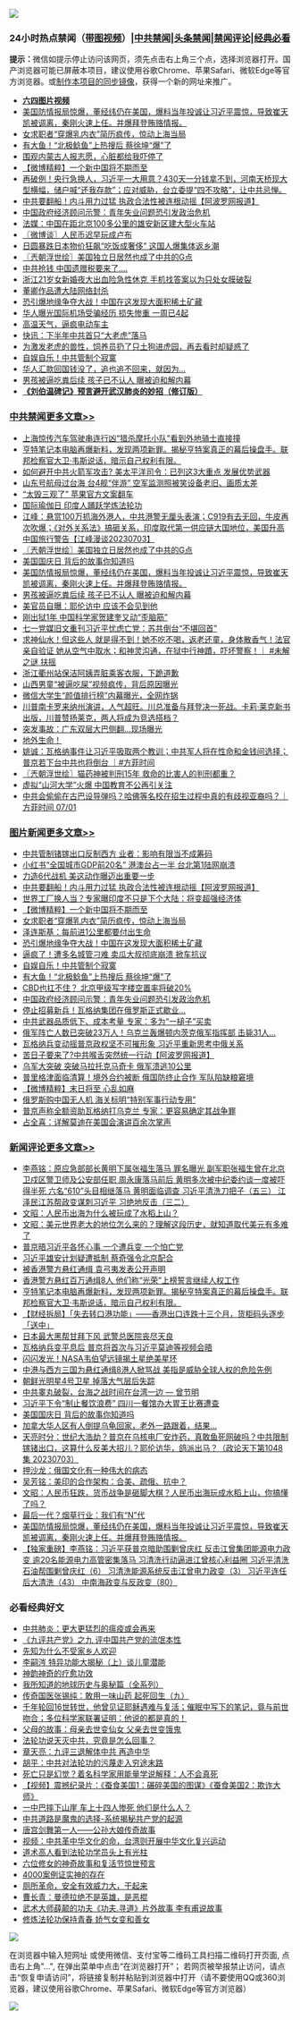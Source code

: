 ![](https://raw.githubusercontent.com/jsvpn/jsproxy/dev/64photo/fqnews-qr.jpg)

<div id="tt">
<h3>24小时热点禁闻（<a href="https://aaa.v2dns.tk/?QAjUl=BgRp5UNKRn&T5Vk=fPVH&Q59Ab=WxGE" target="_blank">带图视频</a>）|<a href="#%E4%B8%AD%E5%85%B1%E7%A6%81%E9%97%BB%E6%9B%B4%E5%A4%9A%E6%96%87%E7%AB%A0">中共禁闻</a>|<a href="#%E5%9B%BE%E7%89%87%E6%96%B0%E9%97%BB%E6%9B%B4%E5%A4%9A%E6%96%87%E7%AB%A0">头条禁闻</a>|<a href="#%E6%96%B0%E9%97%BB%E8%AF%84%E8%AE%BA%E6%9B%B4%E5%A4%9A%E6%96%87%E7%AB%A0">禁闻评论|<a href="#%E5%BF%85%E7%9C%8B%E7%BB%8F%E5%85%B8%E5%A5%BD%E6%96%87">经典必看</a></h3>
<div><b>提示：</b>微信如提示停止访问该网页，须先点击右上角三个点，选择浏览器打开。国产浏览器可能已屏蔽本项目，建议使用谷歌Chrome、苹果Safari、微软Edge等官方浏览器。或<a href="%E5%88%B6%E4%BD%9Cgit%E7%A6%81%E9%97%BB%E9%95%9C%E5%83%8F.md">制作本项目的同步镜像</a>，获得一个新的网址来推广。</div>
<ul>
<li><b><a href="http://d2.v2rss.gq/64.mp4" target="_blank">六四图片视频</a></b></li>
<li><a href="/comments/20230704/1903880.md">美国防情报局惊爆，董经纬仍在美国，爆料当年投诚让习近平震惊，导致崔天凯被调离，秦刚火速上任。并爆拜登贿赂情报。</a></li>
<li><a href="/topimagenews/20230704/1903946.md">女求职者“穿爆乳内衣”简历疯传，惊动上海当局</a></li>
<li><a href="/topimagenews/20230704/1903865.md">有大鱼！“北极鲶鱼”上热搜后 蔡徐坤“爆”了</a></li>
<li><a href="/cnnews/20230704/1903860.md">围观内蒙古人报志愿，心脏都给我吓停了</a></li>
<li><a href="/topimagenews/20230704/1903969.md">【微博精粹】一个新中国将不期而至</a></li>
<li><a href="/sohnews/20230704/1903890.md">再破例！央行急换人，习近平一大用意？430天一分钱拿不到，河南天桥现大型横幅，储户喊“还我存款”；应对威胁，台立委提“四不攻略”，让中共忌惮。</a></li>
<li><a href="/topimagenews/20230704/1904040.md">中共要翻船！内斗用力过猛 执政合法性被连根动摇【阿波罗网报道】</a></li>
<li><a href="/topimagenews/20230704/1903814.md">中国政府经济顾问示警：青年失业问题恐引发政治危机</a></li>
<li><a href="/headline/20230704/1903872.md">法媒：中国在距北京100多公里的雄安新区建大型火车站</a></li>
<li><a href="/ssgc/20230704/1903954.md">〖微博谈〗人民币迟早玩成卢布</a></li>
<li><a href="/cnnews/20230704/1903835.md">日圆暴跌日本物价狂飙“吃饭成奢侈” 这国人爆集体返乡潮</a></li>
<li><a href="/cbnews/20230704/1903980.md">〖兲朝浮世绘〗美国独立日居然也成了中共的G点</a></li>
<li><a href="/cnnews/20230704/1903876.md">中共抢钱 中国遗赠税要来了….</a></li>
<li><a href="/cnnews/20230704/1904055.md">浙江21岁女新婚夜大出血险急性休克 手机找答案以为只处女膜破裂</a></li>
<li><a href="/baitai/20230704/1904052.md">董卿作品遭大陆网络封杀</a></li>
<li><a href="/topimagenews/20230704/1903895.md">恐引爆地缘争夺大战！中国在这发现大面积稀土矿藏</a></li>
<li><a href="/cnnews/20230704/1903859.md">华人曝光国际机场受骗经历 损失惨重 一周已4起</a></li>
<li><a href="/cnnews/20230704/1903998.md">高温天气，逼疯电动车主</a></li>
<li><a href="/cnnews/20230704/1903950.md">快讯：下半年中共首只“大老虎”落马</a></li>
<li><a href="/funmedia/20230704/1903927.md">为激发老虎的兽性，饲养员扔了只土狗进虎园，再去看时却疑惑了</a></li>
<li><a href="/topimagenews/20230704/1903886.md">自娱自乐！中共管制个寂寞</a></li>
<li><a href="/lifebaike/20230704/1904012.md">华人汇款回国钱没了，追也追不回来，就因为…</a></li>
<li><a href="/cbnews/20230704/1903866.md">男孩被逼吃粪后续 孩子已不认人 曝被迫和解内幕</a></li>
<li><b><a href="/comments/20200207/1272816.md" target="_blank">《刘伯温碑记》预言避开武汉肺炎的妙招（修订版）</a></b></li>
</ul>
</div>

<div class="catlist">
<h3><a href="/cbnews/" target="_blank">中共禁闻</a><span><a href="/cbnews/" target="_blank" rel="nofollow">更多文章>></a></span></h3>
<ul>
<li><a href="/cbnews/20230704/1904176.md" target="_blank">上海惊传汽车驾驶串连行凶“猎杀摩托小队”看到外地骑士直接撞</a></li>
<li><a href="/comments/20230704/1904125.md" target="_blank">亨特笔记本电脑再爆新料，发现两项新罪。揭秘亨特案真正的幕后操盘手。联邦检察官大卫·韦斯说话，暗示自己权利有限。</a></li>
<li><a href="/cbnews/20230704/1904042.md" target="_blank">如何避开中共火箭军攻击? 美太平洋司令：已列这3大重点 发展优势武器</a></li>
<li><a href="/cbnews/20230704/1904022.md" target="_blank">山东号航母过台海 台4舰“伴游” 空军监测照被笑设备老旧、画质太差</a></li>
<li><a href="/cbnews/20230704/1904006.md" target="_blank">“太毁三观了” 苹果官方文案翻车</a></li>
<li><a href="/cbnews/20230704/1903710.md" target="_blank">国际瑜伽日 印度人踊跃学炼法轮功</a></li>
<li><a href="/cbnews/20230704/1903981.md" target="_blank">江峰：悬赏100万抓海外港人，中共港警无厘头表演；C919有去无回，牛皮再次吹爆；《对外关系法》搞砸关系，印度取代第一供应链大国地位，美国升高中国旅行警告【江峰漫谈20230703】</a></li>
<li><a href="/cbnews/20230704/1903980.md" target="_blank">〖兲朝浮世绘〗美国独立日居然也成了中共的G点</a></li>
<li><a href="/comments/20230704/1903958.md" target="_blank">美国国庆日 背后的故事你知道吗</a></li>
<li><a href="/comments/20230704/1903880.md" target="_blank">美国防情报局惊爆，董经纬仍在美国，爆料当年投诚让习近平震惊，导致崔天凯被调离，秦刚火速上任。并爆拜登贿赂情报。</a></li>
<li><a href="/cbnews/20230704/1903866.md" target="_blank">男孩被逼吃粪后续 孩子已不认人 曝被迫和解内幕</a></li>
<li><a href="/cbnews/20230704/1903852.md" target="_blank">美官员自曝：耶伦访中 应该不会见到他</a></li>
<li><a href="/cbnews/20230704/1903851.md" target="_blank">刚出狱1年 中国科学家贺建奎又动“歪脑筋”</a></li>
<li><a href="/cbnews/20230704/1903819.md" target="_blank">七一党媒旧文重刊习近平忧虑亡党：苏共倒台“不堪回首”</a></li>
<li><a href="/comments/20230703/1903712.md" target="_blank">求神仙水！但这些人 就是得不到！她不吃不喝，返老还童，身体散香气！法官亲自验证 她从空气中取水；和神灵沟通，在狱中行神蹟，吓坏警察！｜ #未解之谜 扶摇</a></li>
<li><a href="/cbnews/20230703/1903692.md" target="_blank">浙江衢州站保洁阿姨弄脏乘客衣服，下跪道歉</a></li>
<li><a href="/cbnews/20230703/1903652.md" target="_blank">山西男童“被逼吃屎”视频疯传，背后原因曝光</a></li>
<li><a href="/cbnews/20230703/1903605.md" target="_blank">微信大学生“颜值排行榜”内幕曝光，全网炸锅</a></li>
<li><a href="/comments/20230703/1903603.md" target="_blank">川普南卡罗来纳州演讲，人气超旺。川总准备与拜登决一死战。卡莉·莱克新书出版，川普赞扬莱克，两人将成为竞选搭档？</a></li>
<li><a href="/cbnews/20230703/1903541.md" target="_blank">突发事故：广东双层大巴侧翻…现场曝光</a></li>
<li><a href="/comments/20230703/1903492.md" target="_blank">地外生命！</a></li>
<li><a href="/comments/20230703/1903481.md" target="_blank">姚诚：瓦格纳事件让习近平吸取两个教训；中共军人将在性命和金钱间选择；普京若下台中共也将倒台 ｜#方菲时间</a></li>
<li><a href="/cbnews/20230703/1903470.md" target="_blank">〖兲朝浮世绘〗猫药神被判刑15年 救命的比害人的判刑都重？</a></li>
<li><a href="/cbnews/20230703/1903424.md" target="_blank">虚拟“山河大学”火爆 中国教育不公再引关注</a></li>
<li><a href="/comments/20230702/1903407.md" target="_blank">中共会偷偷在古巴设导弹吗？哈佛等名校在招生过程中真的有歧视亚裔吗？｜方菲时间 07/01</a></li>

</ul>
</div>
<div class="catlist">
<h3><a href="/topimagenews/" target="_blank">图片新闻</a><span><a href="/topimagenews/" target="_blank" rel="nofollow">更多文章>></a></span></h3>
<ul>
<li><a href="/topimagenews/20230704/1904133.md" target="_blank">中共管制锗镓出口反制西方 业者：影响有限当不成筹码</a></li>
<li><a href="/topimagenews/20230704/1904103.md" target="_blank">小红书“全国城市GDP前20名” 港澳台占一半 台北第1陆网崩溃</a></li>
<li><a href="/topimagenews/20230704/1904065.md" target="_blank">力造6代战机 美这动作曝迈出重要一步</a></li>
<li><a href="/topimagenews/20230704/1904040.md" target="_blank">中共要翻船！内斗用力过猛 执政合法性被连根动摇【阿波罗网报道】</a></li>
<li><a href="/topimagenews/20230704/1903983.md" target="_blank">世界工厂换人当？专家曝印度不只是下个大陆：将变超强经济体</a></li>
<li><a href="/topimagenews/20230704/1903969.md" target="_blank">【微博精粹】一个新中国将不期而至</a></li>
<li><a href="/topimagenews/20230704/1903946.md" target="_blank">女求职者“穿爆乳内衣”简历疯传，惊动上海当局</a></li>
<li><a href="/topimagenews/20230704/1903909.md" target="_blank">泽连斯基：每前进1公里都要付出生命</a></li>
<li><a href="/topimagenews/20230704/1903895.md" target="_blank">恐引爆地缘争夺大战！中国在这发现大面积稀土矿藏</a></li>
<li><a href="/topimagenews/20230704/1903887.md" target="_blank">逼疯了！遭多名城管刁难 卖瓜大叔彻底崩溃 掀车抗议</a></li>
<li><a href="/topimagenews/20230704/1903886.md" target="_blank">自娱自乐！中共管制个寂寞</a></li>
<li><a href="/topimagenews/20230704/1903865.md" target="_blank">有大鱼！“北极鲶鱼”上热搜后 蔡徐坤“爆”了</a></li>
<li><a href="/topimagenews/20230704/1903850.md" target="_blank">CBD也扛不住？ 北京甲级写字楼空置率将破20%</a></li>
<li><a href="/topimagenews/20230704/1903814.md" target="_blank">中国政府经济顾问示警：青年失业问题恐引发政治危机</a></li>
<li><a href="/topimagenews/20230703/1903691.md" target="_blank">停止招募新兵！瓦格纳集团在俄罗斯正式歇业…</a></li>
<li><a href="/topimagenews/20230703/1903677.md" target="_blank">中共武器品质低下、成本考量 专家：多为“一槌子”买卖</a></li>
<li><a href="/topimagenews/20230703/1903651.md" target="_blank">俄军阵亡人数已突破23万人！乌克兰轰爆顿内茨克俄军指挥部 击毙31人…</a></li>
<li><a href="/topimagenews/20230703/1903635.md" target="_blank">瓦格纳兵变动摇普京政权坚不可摧形象 习近平重新思考中俄关系</a></li>
<li><a href="/topimagenews/20230703/1903610.md" target="_blank">苦日子要来了?中共喉舌突然统一行动【阿波罗网报道】</a></li>
<li><a href="/topimagenews/20230703/1903597.md" target="_blank">乌军大突破 突破马拉托克马奇卡 俄军溃逃10公里</a></li>
<li><a href="/topimagenews/20230703/1903595.md" target="_blank">普里格津面临清算！境外合约被断 俄国防终止合作 军队陷缺粮窘境</a></li>
<li><a href="/topimagenews/20230703/1903575.md" target="_blank">【微博精粹】末日将至 心乱如麻</a></li>
<li><a href="/topimagenews/20230703/1903574.md" target="_blank">俄罗斯购中国无人机 海关标明“特别军事行动专用”</a></li>
<li><a href="/topimagenews/20230703/1903567.md" target="_blank">普京声称全额资助瓦格纳打乌克兰 专家：更容易确定其战争罪</a></li>
<li><a href="/topimagenews/20230703/1903562.md" target="_blank">占全喜：详解莫迪在美国会演讲百余次掌声</a></li>

</ul>
</div>
<div class="catlist">
<h3><a href="/comments/" target="_blank">新闻评论</a><span><a href="/comments/" target="_blank" rel="nofollow">更多文章>></a></span></h3>
<ul>
<li><a href="/comments/20230704/1904163.md" target="_blank">李燕铭：原应急部部长黄明下属张福生落马 罪名曝光 副军职张福生曾在北京卫戍区警卫师及公安部任职 周永康落马前后 黄明多次被中纪委约谈一度被吓得半死 六名“610”头目相继落马 黄明面临调查 习近平清洗刀把子（五三） 江泽民江苏帮政变谋刺习近平 习绝地反击（三二）</a></li>
<li><a href="/comments/20230704/1904132.md" target="_blank">文昭：人民币出海为什么被玩成了水稻上山？</a></li>
<li><a href="/comments/20230704/1904131.md" target="_blank">文昭：美元世界老大的地位怎么来的？理解这段历史，就知道取代美元有多难了</a></li>
<li><a href="/comments/20230704/1904130.md" target="_blank">普京晤习近平各怀心事 一个遭兵变 一个怕亡党</a></li>
<li><a href="/comments/20230704/1904129.md" target="_blank">习近平雄安计划疑遭抵制 蔡奇强令北京配合</a></li>
<li><a href="/comments/20230704/1904128.md" target="_blank">被香港警方悬红通缉 袁弓夷发表公开声明</a></li>
<li><a href="/comments/20230704/1904127.md" target="_blank">香港警方悬红百万通缉8人 他们称“光荣”上榜誓言继续人权工作</a></li>
<li><a href="/comments/20230704/1904125.md" target="_blank">亨特笔记本电脑再爆新料，发现两项新罪。揭秘亨特案真正的幕后操盘手。联邦检察官大卫·韦斯说话，暗示自己权利有限。</a></li>
<li><a href="/comments/20230704/1904119.md" target="_blank">【财经拆局】「失去转口港功能」——香港出口连跌十三个月，货柜码头逐步「送中」</a></li>
<li><a href="/comments/20230704/1904102.md" target="_blank">日本最大黑帮甘拜下风 武警总医院丧尽天良</a></li>
<li><a href="/comments/20230704/1904089.md" target="_blank">瓦格纳兵变平息后 普京将首次与习近平莫迪等视频会晤</a></li>
<li><a href="/comments/20230704/1904088.md" target="_blank">闪闪发光！NASA韦伯望远镜揭土星绝美星环</a></li>
<li><a href="/comments/20230704/1904087.md" target="_blank">中港与西方三国为悬红通缉8港人掀骂战 美指是威胁全球人权的危险先例</a></li>
<li><a href="/comments/20230704/1904076.md" target="_blank">朝鲜光明星4号卫星 掉落大气层后失踪</a></li>
<li><a href="/comments/20230704/1904057.md" target="_blank">中共睾丸破裂，台海之战时间在台湾一边 — 曾节明</a></li>
<li><a href="/comments/20230704/1904030.md" target="_blank">习近平下令“制止餐饮浪费” 四川一餐馆办大胃王比赛遭查</a></li>
<li><a href="/comments/20230704/1903958.md" target="_blank">美国国庆日 背后的故事你知道吗</a></li>
<li><a href="/comments/20230704/1903949.md" target="_blank">加拿大华人区有人倒提乌龟回家，老外一路跟着，结果…</a></li>
<li><a href="/comments/20230704/1903945.md" target="_blank">天亮时分：世纪大浩劫？普京在乌核电厂安炸药，真敢鱼死网破吗？中共限制镓锗出口，这算什么反美大招儿？耶伦访华，鸽派出马？（政论天下第1048集 20230703）</a></li>
<li><a href="/comments/20230704/1903935.md" target="_blank">押沙龙：俄国文化有一种伟大的病态</a></li>
<li><a href="/comments/20230704/1903934.md" target="_blank">吴芳铭：美印的合作架构：合美、疏俄、抗中？</a></li>
<li><a href="/comments/20230704/1903884.md" target="_blank">文昭：人民币狂跌，货币战争是砸脚大棋？人民币出海玩成水稻上山，你搞懂了吗？</a></li>
<li><a href="/comments/20230704/1903883.md" target="_blank">最后一代？烟草行业：我们有“N”代</a></li>
<li><a href="/comments/20230704/1903880.md" target="_blank">美国防情报局惊爆，董经纬仍在美国，爆料当年投诚让习近平震惊，导致崔天凯被调离，秦刚火速上任。并爆拜登贿赂情报。</a></li>
<li><a href="/comments/20230704/1903874.md" target="_blank">【独家重磅】李燕铭：习近平获普京暗助围剿曾庆红 反击江曾集团能源电力政变 逾20名能源电力高管密集落马 习清洗行动逼进江曾核心利益圈 习近平清洗石油帮围剿曾庆红（6） 习清洗能源系统反击江曾电力政变（3） 习近平连任后大清洗（43） 中南海政变与反政变（80）</a></li>

</ul>
</div>

<div class="catlist">
<h3>必看经典好文</h3>
<ul>
<li><a href="/comments/20200211/1275071.md" target="_blank">中共肺炎：更大更猛烈的瘟疫或会再来</a></li>
<li><a href="/bookonline/20131116/201045.md" target="_blank">《九评共产党》之九 评中国共产党的流氓本性</a></li>
<li><a href="/comments/20200620/1346848.md" target="_blank">先知为什么不受家乡人欢迎</a></li>
<li><a href="/tculture/xiulian/20160303/508934.md" target="_blank">李嗣涔 特异功能大揭秘（上）谈儿童潜能</a></li>
<li><a href="/comments/20220105/1675252.md" target="_blank">神韵神奇的疗愈功效</a></li>
<li><a href="/comments/20220601/1740278.md" target="_blank">我所知道的地球历史与奥秘篇（全系列）</a></li>
<li><a href="/comments/20220214/1691990.md" target="_blank">传奇国医张锡纯：敢用一味山药 起死回生（九）</a></li>
<li><a href="/comments/20210827/1614424.md" target="_blank">千年轮回16世转世，他曾见证耶稣遇难与复活；催眠中写下的笔记，竟与前世吻合；多位科学家联署证明：他说的都是真的！</a></li>
<li><a href="/cbnews/20210507/1541162.md" target="_blank">父母的故事：母亲去世变仙女 父亲去世变饿鬼</a></li>
<li><a href="/comments/20210308/1500552.md" target="_blank">法轮功说天灭中共，究竟是怎么回事？</a></li>
<li><a href="/comments/20131119/1029445.md" target="_blank">章天亮：九评三退解体中共 再造中华</a></li>
<li><a href="/cbnews/20200720/1363328.md" target="_blank">胡平：中共对法轮功的污蔑走入穷途末路</a></li>
<li><a href="/comments/20200704/1355375.md" target="_blank">死亡只是幻觉？着名科学家用能量学说解释：人不会真死</a></li>
<li><a href="/comments/20210123/1473011.md" target="_blank">【视频】震撼纪录片：《蚕食美国1：碾碎美国的图谋》《蚕食美国2：欺诈大师》</a></li>
<li><a href="/cbnews/20200611/1343057.md" target="_blank">一中巴摔下山崖 车上十四人惨死 他们是什么人？</a></li>
<li><a href="/comments/20181209/1044543.md" target="_blank">中共道路是魔鬼的选择-系统揭秘共产党的起源</a></li>
<li><a href="/comments/20220902/1779609.md" target="_blank">唐宫剑舞第一人——公孙大娘传奇故事</a></li>
<li><a href="/comments/20220119/1681422.md" target="_blank">视频：中共革中华文化的命，台湾则开展中华文化复兴运动</a></li>
<li><a href="/comments/20200227/1284657.md" target="_blank">道术高人看到法轮功学员头上有光柱</a></li>
<li><a href="/tculture/20130420/118886.md" target="_blank">六位修女的神奇故事和复活节惊世预言</a></li>
<li><a href="/lifebaike/20201113/1430218.md" target="_blank">4000案例证实神的存在</a></li>
<li><a href="/comments/20220605/1742040.md" target="_blank">厕所革命，安全有效威力大，干起来</a></li>
<li><a href="/comments/20220727/1763613.md" target="_blank">曹长青：曼德拉绝不是英雄，是恶棍</a></li>
<li><a href="/topimagenews/20181117/1032655.md" target="_blank">武术大师薛颠的功夫《功夫.寻道》片外故事 李有甫说故事</a></li>
<li><a href="/cbnews/20210720/1590052.md" target="_blank">修炼法轮功保持青春 娇气女变和善女</a></li>

</ul>
</div>

![](https://raw.githubusercontent.com/jsvpn/jsproxy/dev/64photo/fqnews-qr.jpg)

在浏览器中输入短网址 或使用微信、支付宝等二维码工具扫描二维码打开页面, 点击右上角"...", 在弹出菜单中点击“在浏览器打开”； 若网页被举报禁止访问，请点击“恢复申请访问”，将链接复制并粘贴到浏览器中打开（请不要使用QQ或360浏览器，建议使用谷歌Chrome、苹果Safari、微软Edge等官方浏览器）

![](https://raw.githubusercontent.com/jsvpn/jsproxy/dev/64photo/wx.jpg)